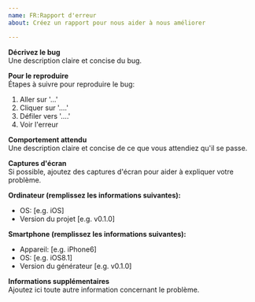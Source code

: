 ```yaml
---
name: FR:Rapport d'erreur
about: Créez un rapport pour nous aider à nous améliorer

---
```


**Décrivez le bug**  
Une description claire et concise du bug.

**Pour le reproduire**  
Étapes à suivre pour reproduire le bug:
1. Aller sur '...'
2. Cliquer sur '....'
3. Défiler vers '....'
4. Voir l'erreur

**Comportement attendu**  
Une description claire et concise de ce que vous attendiez qu'il se passe.

**Captures d'écran**  
Si possible, ajoutez des captures d'écran pour aider à expliquer votre problème.

**Ordinateur (remplissez les informations suivantes):**  
 - OS: [e.g. iOS]
 - Version du projet [e.g. v0.1.0]

**Smartphone (remplissez les informations suivantes):**  
 - Appareil: [e.g. iPhone6]
 - OS: [e.g. iOS8.1]
 - Version du générateur [e.g. v0.1.0]

**Informations supplémentaires**  
Ajoutez ici toute autre information concernant le problème.
